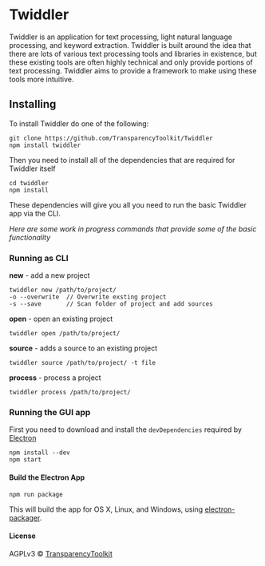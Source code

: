 Twiddler
========

Twiddler is an application for text processing, light natural language processing, and keyword extraction. Twiddler is built around the idea that there are lots of various text processing tools and libraries in existence, but these existing tools are often highly technical and only provide portions of text processing. Twiddler aims to provide a framework to make using these tools more intuitive.

## Installing

To install Twiddler do one of the following:

```
git clone https://github.com/TransparencyToolkit/Twiddler
npm install twiddler
```

Then you need to install all of the dependencies that are required for Twiddler itself

```
cd twiddler
npm install
```

These dependencies will give you all you need to run the basic Twiddler app via the CLI.

*Here are some work in progress commands that provide some of the basic functionality*

### Running as CLI

**new** - add a new project

```
twiddler new /path/to/project/
-o --overwrite  // Overwrite exsting project
-s --save       // Scan folder of project and add sources
```

**open** - open an existing project

```
twiddler open /path/to/project/
```

**source** - adds a source to an existing project

```
twiddler source /path/to/project/ -t file
```

**process** - process a project

```
twiddler process /path/to/project/
```

### Running the GUI app

First you need to download and install the `devDependencies` required by [Electron](https://electron.atom.io)

```
npm install --dev
npm start
```

#### Build the Electron App

```
npm run package
```

This will build the app for OS X, Linux, and Windows, using [electron-packager](https://github.com/maxogden/electron-packager).


#### License

AGPLv3 © [TransparencyToolkit](https://transparencytoolkit.org)
